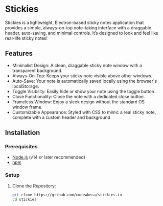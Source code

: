 # Stickies

Stickies is a lightweight, Electron-based sticky notes application that provides a simple, always-on-top note-taking interface with a draggable header, auto-saving, and minimal controls. It’s designed to look and feel like real-life sticky notes!

## Features

- Minimalist Design: A clean, draggable sticky note window with a transparent background.
- Always-On-Top: Keeps your sticky note visible above other windows.
- Auto-Save: Your note is automatically saved locally using the browser's localStorage.
- Toggle Visibility: Easily hide or show your note using the toggle button.
- Close Functionality: Close the note with a dedicated close button.
- Frameless Window: Enjoy a sleek design without the standard OS window frame.
- Customizable Appearance: Styled with CSS to mimic a real sticky note, complete with a custom header and background.

## Installation

### Prerequisites

- [Node.js](https://nodejs.org/) (v14 or later recommended)
- [npm](https://www.npmjs.com/)

### Setup

1. Clone the Repository:

   ```bash
   git clone https://github.com/codewbeca/stickies.io
   cd stickies

